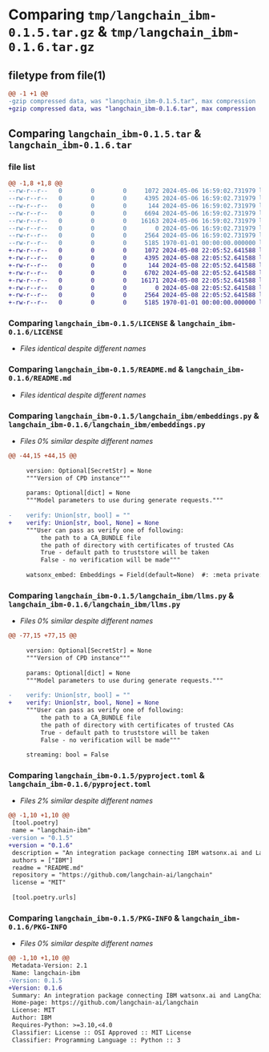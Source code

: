# Comparing `tmp/langchain_ibm-0.1.5.tar.gz` & `tmp/langchain_ibm-0.1.6.tar.gz`

## filetype from file(1)

```diff
@@ -1 +1 @@
-gzip compressed data, was "langchain_ibm-0.1.5.tar", max compression
+gzip compressed data, was "langchain_ibm-0.1.6.tar", max compression
```

## Comparing `langchain_ibm-0.1.5.tar` & `langchain_ibm-0.1.6.tar`

### file list

```diff
@@ -1,8 +1,8 @@
--rw-r--r--   0        0        0     1072 2024-05-06 16:59:02.731979 langchain_ibm-0.1.5/LICENSE
--rw-r--r--   0        0        0     4395 2024-05-06 16:59:02.731979 langchain_ibm-0.1.5/README.md
--rw-r--r--   0        0        0      144 2024-05-06 16:59:02.731979 langchain_ibm-0.1.5/langchain_ibm/__init__.py
--rw-r--r--   0        0        0     6694 2024-05-06 16:59:02.731979 langchain_ibm-0.1.5/langchain_ibm/embeddings.py
--rw-r--r--   0        0        0    16163 2024-05-06 16:59:02.731979 langchain_ibm-0.1.5/langchain_ibm/llms.py
--rw-r--r--   0        0        0        0 2024-05-06 16:59:02.731979 langchain_ibm-0.1.5/langchain_ibm/py.typed
--rw-r--r--   0        0        0     2564 2024-05-06 16:59:02.731979 langchain_ibm-0.1.5/pyproject.toml
--rw-r--r--   0        0        0     5185 1970-01-01 00:00:00.000000 langchain_ibm-0.1.5/PKG-INFO
+-rw-r--r--   0        0        0     1072 2024-05-08 22:05:52.641588 langchain_ibm-0.1.6/LICENSE
+-rw-r--r--   0        0        0     4395 2024-05-08 22:05:52.641588 langchain_ibm-0.1.6/README.md
+-rw-r--r--   0        0        0      144 2024-05-08 22:05:52.641588 langchain_ibm-0.1.6/langchain_ibm/__init__.py
+-rw-r--r--   0        0        0     6702 2024-05-08 22:05:52.641588 langchain_ibm-0.1.6/langchain_ibm/embeddings.py
+-rw-r--r--   0        0        0    16171 2024-05-08 22:05:52.641588 langchain_ibm-0.1.6/langchain_ibm/llms.py
+-rw-r--r--   0        0        0        0 2024-05-08 22:05:52.641588 langchain_ibm-0.1.6/langchain_ibm/py.typed
+-rw-r--r--   0        0        0     2564 2024-05-08 22:05:52.641588 langchain_ibm-0.1.6/pyproject.toml
+-rw-r--r--   0        0        0     5185 1970-01-01 00:00:00.000000 langchain_ibm-0.1.6/PKG-INFO
```

### Comparing `langchain_ibm-0.1.5/LICENSE` & `langchain_ibm-0.1.6/LICENSE`

 * *Files identical despite different names*

### Comparing `langchain_ibm-0.1.5/README.md` & `langchain_ibm-0.1.6/README.md`

 * *Files identical despite different names*

### Comparing `langchain_ibm-0.1.5/langchain_ibm/embeddings.py` & `langchain_ibm-0.1.6/langchain_ibm/embeddings.py`

 * *Files 0% similar despite different names*

```diff
@@ -44,15 +44,15 @@
 
     version: Optional[SecretStr] = None
     """Version of CPD instance"""
 
     params: Optional[dict] = None
     """Model parameters to use during generate requests."""
 
-    verify: Union[str, bool] = ""
+    verify: Union[str, bool, None] = None
     """User can pass as verify one of following:
         the path to a CA_BUNDLE file
         the path of directory with certificates of trusted CAs
         True - default path to truststore will be taken
         False - no verification will be made"""
 
     watsonx_embed: Embeddings = Field(default=None)  #: :meta private:
```

### Comparing `langchain_ibm-0.1.5/langchain_ibm/llms.py` & `langchain_ibm-0.1.6/langchain_ibm/llms.py`

 * *Files 0% similar despite different names*

```diff
@@ -77,15 +77,15 @@
 
     version: Optional[SecretStr] = None
     """Version of CPD instance"""
 
     params: Optional[dict] = None
     """Model parameters to use during generate requests."""
 
-    verify: Union[str, bool] = ""
+    verify: Union[str, bool, None] = None
     """User can pass as verify one of following:
         the path to a CA_BUNDLE file
         the path of directory with certificates of trusted CAs
         True - default path to truststore will be taken
         False - no verification will be made"""
 
     streaming: bool = False
```

### Comparing `langchain_ibm-0.1.5/pyproject.toml` & `langchain_ibm-0.1.6/pyproject.toml`

 * *Files 2% similar despite different names*

```diff
@@ -1,10 +1,10 @@
 [tool.poetry]
 name = "langchain-ibm"
-version = "0.1.5"
+version = "0.1.6"
 description = "An integration package connecting IBM watsonx.ai and LangChain"
 authors = ["IBM"]
 readme = "README.md"
 repository = "https://github.com/langchain-ai/langchain"
 license = "MIT"
 
 [tool.poetry.urls]
```

### Comparing `langchain_ibm-0.1.5/PKG-INFO` & `langchain_ibm-0.1.6/PKG-INFO`

 * *Files 0% similar despite different names*

```diff
@@ -1,10 +1,10 @@
 Metadata-Version: 2.1
 Name: langchain-ibm
-Version: 0.1.5
+Version: 0.1.6
 Summary: An integration package connecting IBM watsonx.ai and LangChain
 Home-page: https://github.com/langchain-ai/langchain
 License: MIT
 Author: IBM
 Requires-Python: >=3.10,<4.0
 Classifier: License :: OSI Approved :: MIT License
 Classifier: Programming Language :: Python :: 3
```

